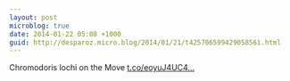```yaml
---
layout: post
microblog: true
date: 2014-01-22 05:08 +1000
guid: http://desparoz.micro.blog/2014/01/21/t425706599429058561.html
---
```

Chromodoris lochi on the Move [t.co/eoyuJ4UC4...](http://t.co/eoyuJ4UC46)
